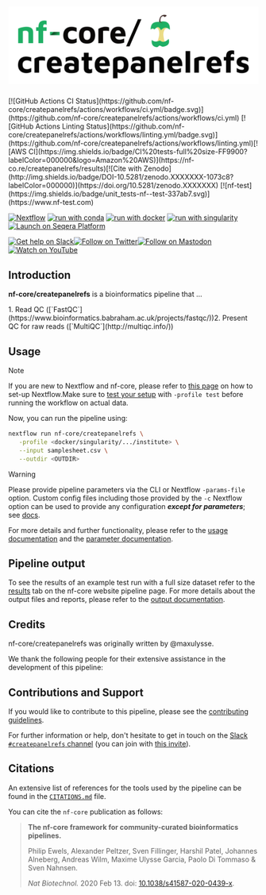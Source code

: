 <h1>
  <picture>
    <source media="(prefers-color-scheme: dark)" srcset="docs/images/nf-core-createpanelrefs_logo_dark.png">
    <img alt="nf-core/createpanelrefs" src="docs/images/nf-core-createpanelrefs_logo_light.png">
  </picture>
</h1>[![GitHub Actions CI Status](https://github.com/nf-core/createpanelrefs/actions/workflows/ci.yml/badge.svg)](https://github.com/nf-core/createpanelrefs/actions/workflows/ci.yml)
[![GitHub Actions Linting Status](https://github.com/nf-core/createpanelrefs/actions/workflows/linting.yml/badge.svg)](https://github.com/nf-core/createpanelrefs/actions/workflows/linting.yml)[![AWS CI](https://img.shields.io/badge/CI%20tests-full%20size-FF9900?labelColor=000000&logo=Amazon%20AWS)](https://nf-co.re/createpanelrefs/results)[![Cite with Zenodo](http://img.shields.io/badge/DOI-10.5281/zenodo.XXXXXXX-1073c8?labelColor=000000)](https://doi.org/10.5281/zenodo.XXXXXXX)
[![nf-test](https://img.shields.io/badge/unit_tests-nf--test-337ab7.svg)](https://www.nf-test.com)

[![Nextflow](https://img.shields.io/badge/nextflow%20DSL2-%E2%89%A524.04.2-23aa62.svg)](https://www.nextflow.io/)
[![run with conda](http://img.shields.io/badge/run%20with-conda-3EB049?labelColor=000000&logo=anaconda)](https://docs.conda.io/en/latest/)
[![run with docker](https://img.shields.io/badge/run%20with-docker-0db7ed?labelColor=000000&logo=docker)](https://www.docker.com/)
[![run with singularity](https://img.shields.io/badge/run%20with-singularity-1d355c.svg?labelColor=000000)](https://sylabs.io/docs/)
[![Launch on Seqera Platform](https://img.shields.io/badge/Launch%20%F0%9F%9A%80-Seqera%20Platform-%234256e7)](https://cloud.seqera.io/launch?pipeline=https://github.com/nf-core/createpanelrefs)

[![Get help on Slack](http://img.shields.io/badge/slack-nf--core%20%23createpanelrefs-4A154B?labelColor=000000&logo=slack)](https://nfcore.slack.com/channels/createpanelrefs)[![Follow on Twitter](http://img.shields.io/badge/twitter-%40nf__core-1DA1F2?labelColor=000000&logo=twitter)](https://twitter.com/nf_core)[![Follow on Mastodon](https://img.shields.io/badge/mastodon-nf__core-6364ff?labelColor=FFFFFF&logo=mastodon)](https://mstdn.science/@nf_core)[![Watch on YouTube](http://img.shields.io/badge/youtube-nf--core-FF0000?labelColor=000000&logo=youtube)](https://www.youtube.com/c/nf-core)

## Introduction

**nf-core/createpanelrefs** is a bioinformatics pipeline that ...

<!-- TODO nf-core:
   Complete this sentence with a 2-3 sentence summary of what types of data the pipeline ingests, a brief overview of the
   major pipeline sections and the types of output it produces. You're giving an overview to someone new
   to nf-core here, in 15-20 seconds. For an example, see https://github.com/nf-core/rnaseq/blob/master/README.md#introduction
-->

<!-- TODO nf-core: Include a figure that guides the user through the major workflow steps. Many nf-core
     workflows use the "tube map" design for that. See https://nf-co.re/docs/contributing/design_guidelines#examples for examples.   -->
<!-- TODO nf-core: Fill in short bullet-pointed list of the default steps in the pipeline -->1. Read QC ([`FastQC`](https://www.bioinformatics.babraham.ac.uk/projects/fastqc/))2. Present QC for raw reads ([`MultiQC`](http://multiqc.info/))

## Usage

> [!NOTE]
> If you are new to Nextflow and nf-core, please refer to [this page](https://nf-co.re/docs/usage/installation) on how to set-up Nextflow.Make sure to [test your setup](https://nf-co.re/docs/usage/introduction#how-to-run-a-pipeline) with `-profile test` before running the workflow on actual data.

<!-- TODO nf-core: Describe the minimum required steps to execute the pipeline, e.g. how to prepare samplesheets.
     Explain what rows and columns represent. For instance (please edit as appropriate):

First, prepare a samplesheet with your input data that looks as follows:

`samplesheet.csv`:

```csv
sample,fastq_1,fastq_2
CONTROL_REP1,AEG588A1_S1_L002_R1_001.fastq.gz,AEG588A1_S1_L002_R2_001.fastq.gz
```

Each row represents a fastq file (single-end) or a pair of fastq files (paired end).

-->

Now, you can run the pipeline using:

<!-- TODO nf-core: update the following command to include all required parameters for a minimal example -->

```bash
nextflow run nf-core/createpanelrefs \
   -profile <docker/singularity/.../institute> \
   --input samplesheet.csv \
   --outdir <OUTDIR>
```

> [!WARNING]
> Please provide pipeline parameters via the CLI or Nextflow `-params-file` option. Custom config files including those provided by the `-c` Nextflow option can be used to provide any configuration _**except for parameters**_; see [docs](https://nf-co.re/docs/usage/getting_started/configuration#custom-configuration-files).

For more details and further functionality, please refer to the [usage documentation](https://nf-co.re/createpanelrefs/usage) and the [parameter documentation](https://nf-co.re/createpanelrefs/parameters).

## Pipeline output

To see the results of an example test run with a full size dataset refer to the [results](https://nf-co.re/createpanelrefs/results) tab on the nf-core website pipeline page.
For more details about the output files and reports, please refer to the
[output documentation](https://nf-co.re/createpanelrefs/output).

## Credits

nf-core/createpanelrefs was originally written by @maxulysse.

We thank the following people for their extensive assistance in the development of this pipeline:

<!-- TODO nf-core: If applicable, make list of people who have also contributed -->

## Contributions and Support

If you would like to contribute to this pipeline, please see the [contributing guidelines](.github/CONTRIBUTING.md).

For further information or help, don't hesitate to get in touch on the [Slack `#createpanelrefs` channel](https://nfcore.slack.com/channels/createpanelrefs) (you can join with [this invite](https://nf-co.re/join/slack)).

## Citations

<!-- TODO nf-core: Add citation for pipeline after first release. Uncomment lines below and update Zenodo doi and badge at the top of this file. -->
<!-- If you use nf-core/createpanelrefs for your analysis, please cite it using the following doi: [10.5281/zenodo.XXXXXX](https://doi.org/10.5281/zenodo.XXXXXX) --><!-- TODO nf-core: Add bibliography of tools and data used in your pipeline -->

An extensive list of references for the tools used by the pipeline can be found in the [`CITATIONS.md`](CITATIONS.md) file.

You can cite the `nf-core` publication as follows:

> **The nf-core framework for community-curated bioinformatics pipelines.**
>
> Philip Ewels, Alexander Peltzer, Sven Fillinger, Harshil Patel, Johannes Alneberg, Andreas Wilm, Maxime Ulysse Garcia, Paolo Di Tommaso & Sven Nahnsen.
>
> _Nat Biotechnol._ 2020 Feb 13. doi: [10.1038/s41587-020-0439-x](https://dx.doi.org/10.1038/s41587-020-0439-x).
